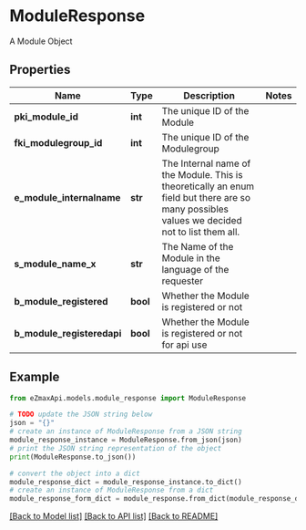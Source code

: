 # ModuleResponse

A Module Object

## Properties

Name | Type | Description | Notes
------------ | ------------- | ------------- | -------------
**pki_module_id** | **int** | The unique ID of the Module | 
**fki_modulegroup_id** | **int** | The unique ID of the Modulegroup | 
**e_module_internalname** | **str** | The Internal name of the Module.  This is theoretically an enum field but there are so many possibles values we decided not to list them all. | 
**s_module_name_x** | **str** | The Name of the Module in the language of the requester | 
**b_module_registered** | **bool** | Whether the Module is registered or not | 
**b_module_registeredapi** | **bool** | Whether the Module is registered or not for api use | 

## Example

```python
from eZmaxApi.models.module_response import ModuleResponse

# TODO update the JSON string below
json = "{}"
# create an instance of ModuleResponse from a JSON string
module_response_instance = ModuleResponse.from_json(json)
# print the JSON string representation of the object
print(ModuleResponse.to_json())

# convert the object into a dict
module_response_dict = module_response_instance.to_dict()
# create an instance of ModuleResponse from a dict
module_response_form_dict = module_response.from_dict(module_response_dict)
```
[[Back to Model list]](../README.md#documentation-for-models) [[Back to API list]](../README.md#documentation-for-api-endpoints) [[Back to README]](../README.md)


